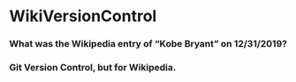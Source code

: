 # WikiVersionControl
### What was the Wikipedia entry of “Kobe Bryant” on 12/31/2019?
### Git Version Control, but for Wikipedia.

